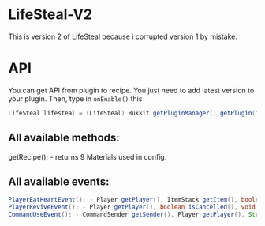 # LifeSteal-V2
This is version 2 of LifeSteal because i corrupted version 1 by mistake.

# API
You can get API from plugin to recipe.
You just need to add latest version to your plugin.
Then, type in `onEnable()` this
```java
LifeSteal lifesteal = (LifeSteal) Bukkit.getPluginManager().getPlugin("Fine-LifeSteal");
```
## All available methods:
getRecipe(); - returns 9 Materials used in config.

## All available events:
```java
PlayerEatHeartEvent(); - Player getPlayer(), ItemStack getItem(), boolean isCancelled(), void setCancelled()
PlayerReviveEvent(); - Player getPlayer(), boolean isCancelled(), void setCancelled();
CommandUseEvent(); - CommandSender getSender(), Player getPlayer(), String[] getArgs(), boolean isCancelled(), void setCancelled()
```
